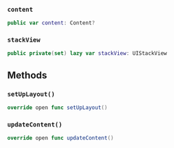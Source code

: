 
### `content`

``` swift
public var content: Content? 
```

### `stackView`

``` swift
public private(set) lazy var stackView: UIStackView 
```

## Methods

### `setUpLayout()`

``` swift
override open func setUpLayout() 
```

### `updateContent()`

``` swift
override open func updateContent() 
